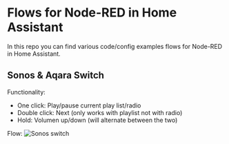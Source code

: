# Flows for Node-RED in Home Assistant
In this repo you can find various code/config examples flows for Node-RED in Home Assistant.

## Sonos & Aqara Switch
Functionality: 
 - One click: Play/pause current play list/radio
 - Double click: Next (only works with playlist not with radio)
 - Hold: Volumen up/down (will alternate between the two)
 
 Flow:
 ![Sonos switch](images/sonos-switch.jpg)
